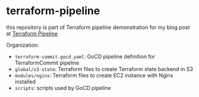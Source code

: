 # terraform-pipeline

this repository is part of Terraform pipeline demonstration for my blog post at [Terraform Pipeline](https://pnguyen.io/posts/terraform-pipeline)

Organization:

- `terraform-commit.gocd.yaml`: GoCD pipeline definition for TerraformCommit pipeline
- `global/s3-state`: Terraform files to create Terraform state backend in S3
- `modules/nginx`: Terraform files to create EC2 instance with Nginx installed
- `scripts`: scripts used by GoCD pipeline
